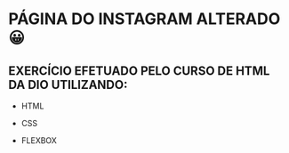 # PÁGINA DO INSTAGRAM ALTERADO :grinning:

## EXERCÍCIO EFETUADO PELO CURSO DE HTML DA DIO UTILIZANDO:

- HTML

- CSS

- FLEXBOX

  
